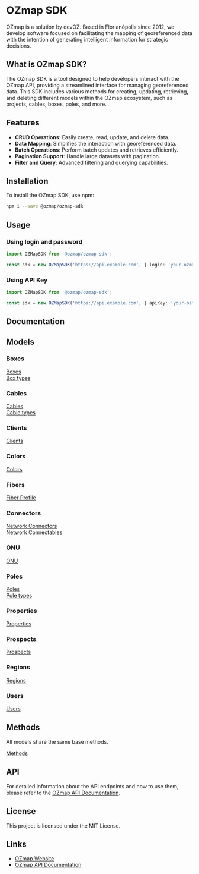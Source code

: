 # OZmap SDK

OZmap is a solution by devOZ. Based in Florianópolis since 2012, we develop software focused on facilitating the mapping of georeferenced data with the intention of generating intelligent information for strategic decisions.

## What is OZmap SDK?

The OZmap SDK is a tool designed to help developers interact with the OZmap API, providing a streamlined interface for managing georeferenced data. This SDK includes various methods for creating, updating, retrieving, and deleting different models within the OZmap ecosystem, such as projects, cables, boxes, poles, and more.

## Features

- **CRUD Operations**: Easily create, read, update, and delete data.
- **Data Mapping**: Simplifies the interaction with georeferenced data.
- **Batch Operations**: Perform batch updates and retrieves efficiently.
- **Pagination Support**: Handle large datasets with pagination.
- **Filter and Query**: Advanced filtering and querying capabilities.

## Installation

To install the OZmap SDK, use npm:

```bash
npm i --save @ozmap/ozmap-sdk
```

## Usage

### Using login and password

```typescript
import OZMapSDK from '@ozmap/ozmap-sdk';

const sdk = new OZMapSDK('https://api.example.com', { login: 'your-ozmap-login', password: 'your-ozmap-password' });
```

### Using API Key

```typescript
import OZMapSDK from '@ozmap/ozmap-sdk';

const sdk = new OZMapSDK('https://api.example.com', { apiKey: 'your-ozmap-api-key' });
```

## Documentation

## Models

### Boxes

[Boxes](./docs/BOX.md)<br>
[Box types](./docs/BOX_TYPE.md)<br>

### Cables

[Cables](./docs/CABLE.md)<br>
[Cable types](./docs/CABLE_TYPE.md)<br>

### Clients

[Clients](./docs/CLIENT.md)<br>

### Colors

[Colors](./docs/COLOR.md)<br>

### Fibers

[Fiber Profile](./docs/FIBER_PROFILE.md)<br>

### Connectors

[Network Connectors](./docs/NETWORK_CONNECTOR.md)<br>
[Network Connectables](./docs/NETWORK_CONNECTABLE.md)<br>

### ONU

[ONU](./docs/ONU.md)

### Poles

[Poles](./docs/POLE.md)<br>
[Pole types](./docs/POLE_TYPE.md)<br>

### Properties

[Properties](./docs/PROPERTY.md)<br>

### Prospects

[Prospects](./docs/PROSPECT.md)<br>

### Regions

[Regions](./docs/REGION.md)<br>

### Users

[Users](./docs/USER.md)<br>

## Methods

All models share the same base methods.

[Methods](./docs/BASE_CLASS_METHODS.md)<br>

## API

For detailed information about the API endpoints and how to use them, please refer to the [OZmap API Documentation](https://ozmap.stoplight.io/docs/ozmap/f20b389eedb19-o-zmap).

## License

This project is licensed under the MIT License.

## Links

- [OZmap Website](https://ozmap.net/)
- [OZmap API Documentation](https://ozmap.stoplight.io/docs/ozmap/f20b389eedb19-o-zmap)
